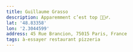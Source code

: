 ```yaml
---
title: Guillaume Grasso
description: Apparemment c’est top 🤷🏻‍♂️.
lat: '48.83358'
lon: '2.3044599'
address: 45 Rue Brancion, 75015 Paris, France
tags: à-essayer restaurant pizzeria
---
```

